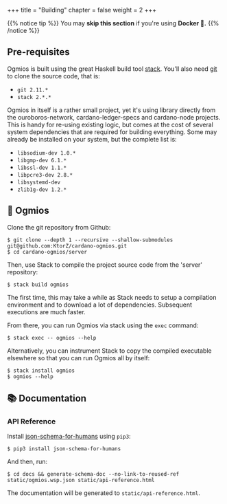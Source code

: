 +++
title = "Building"
chapter = false
weight = 2
+++

{{% notice tip %}}
You may **skip this section** if you're using **Docker 🐳.**
{{% /notice %}}

## Pre-requisites 

Ogmios is built using the great Haskell build tool [stack](https://docs.haskellstack.org/en/stable/README/). You'll also need [git](https://git-scm.com/) to clone the source code, that is:
- `git 2.11.*`
- `stack 2.*.*`

Ogmios in itself is a rather small project, yet it's using library directly from the ouroboros-network, cardano-ledger-specs and cardano-node projects. This is handy for re-using existing logic, but comes at the cost of several system dependencies that are required for building everything. Some may already be installed on your system, but the complete list is: 

- `libsodium-dev 1.0.*`
- `libgmp-dev 6.1.*`
- `libssl-dev 1.1.*`
- `libpcre3-dev 2.8.*`
- `libsystemd-dev` 
- `zlib1g-dev 1.2.*`

## 🔨  Ogmios

Clone the git repository from Github:

```console
$ git clone --depth 1 --recursive --shallow-submodules git@github.com:KtorZ/cardano-ogmios.git
$ cd cardano-ogmios/server
```

Then, use Stack to compile the project source code from the 'server' repository:

```console
$ stack build ogmios
```

The first time, this may take a while as Stack needs to setup a compilation environment and to download a lot of dependencies. Subsequent executions are much faster.

From there, you can run Ogmios via stack using the `exec` command:

```console
$ stack exec -- ogmios --help
```

Alternatively, you can instrument Stack to copy the compiled executable elsewhere so that you can run Ogmios all by itself:

```console
$ stack install ogmios
$ ogmios --help
```

## 📚 Documentation

### API Reference

Install [json-schema-for-humans](https://github.com/coveooss/json-schema-for-humans) using `pip3`:

```console
$ pip3 install json-schema-for-humans
```

And then, run:

```console
$ cd docs && generate-schema-doc --no-link-to-reused-ref static/ogmios.wsp.json static/api-reference.html
```

The documentation will be generated to `static/api-reference.html`.
